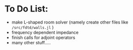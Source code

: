 # To Do List:

* make L-shaped room solver (namely create other files like `/src/fdtd/walls.jl` )
* frequency dependent impedance
* finish calls for adjoint operators
* many other stuff.....
